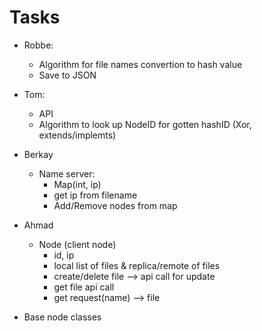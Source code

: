 # Tasks

- Robbe:
  - Algorithm for file names convertion to hash value
  - Save to JSON

- Tom:
  - API
  - Algorithm to look up NodeID for gotten hashID (Xor, extends/implemts)

- Berkay
  - Name server:
    - Map(int, ip)
    - get ip from filename
    - Add/Remove nodes from map

- Ahmad
  - Node (client node)
    - id, ip
    - local list of files & replica/remote of files
    - create/delete file --> api call for update
    - get file api call
    - get request(name) --> file
 
- Base node classes
